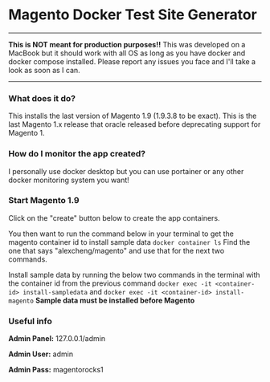 # Magento Docker Test Site Generator
------
**This is NOT meant for production purposes!!**
This was developed on a MacBook but it should work with all OS as long as you have docker and docker compose installed.  Please report any issues you face and I'll take a look as soon as I can.

-------

### What does it do?
This installs the last version of Magento 1.9 (1.9.3.8 to be exact).  This is the last Magento 1.x release that oracle released before deprecating support for Magento 1.

### How do I monitor the app created?
I personally use docker desktop but you can use portainer or any other docker monitoring system you want!

### Start Magento 1.9
Click on the "create" button below to create the app containers.  

You then want to run the command below in your terminal to get the magento container id to install sample data
`docker container ls` 
Find the one that says "alexcheng/magento" and use that for the next two commands.  

Install sample data by running the below two commands in the terminal with the container id from the previous command
`docker exec -it <container-id> install-sampledata` 
and
`docker exec -it <container-id> install-magento`
**Sample data must be installed before Magento**

### Useful info
**Admin Panel:** 127.0.0.1/admin

**Admin User:** admin

**Admin Pass:** magentorocks1